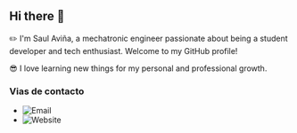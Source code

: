 ## Hi there 👋

:pencil2: I'm Saul Aviña, a mechatronic engineer passionate about being a student developer and tech enthusiast. Welcome to my GitHub profile! 

:sunglasses: I love learning new things for my personal and professional growth.

### Vias de contacto
- ![Email](https://img.shields.io/badge/email-saul.avina.15@gmail.com-blue)
- ![Website](https://img.shields.io/website?url=https%3A%2F%2Fwww.linkedin.com%2Fin%2Fsaul-gerardo-avi%25C3%25B1a-hernandez-02b7371bb%2F)
